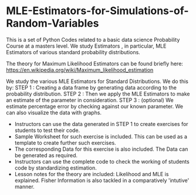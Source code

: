# MLE-Estimators-for-Simulations-of-Random-Variables
This is a set of Python Codes related to a basic data science Probability Course at a masters level. We study Estimators , in particular, MLE Estimators of various standard probability distributions.

The theory for Maximum Likelihood Estimators can be found briefly here: https://en.wikipedia.org/wiki/Maximum_likelihood_estimation

We study the various MLE Estimators for Standard Distributions. 
We do this by:
 STEP 1 : Creating a data frame by generating data according to the probability distribution. 
 STEP 2 : Then we apply the MLE Estimators to make an estimate of the parameter in consideration.
 STEP 3 : (optional) We estimate percentage error by checking against our known parameter. We can also visualize the data with graphs.

* Instructors can use the data generated in STEP 1 to create exercises for students to test their code. 
* Sample Worksheet for such exercise is included. This can be used as a template to create further such exercises.
* The corresponding Data for this exercise is also included. The Data can be generated as required.
* Instructors can use the complete code to check the working of students code by standardizing estimation.
* Lesson notes for the theory are included: Likelihood and MLE is explained. Fisher Information is also tackled in a comparatively 'intutive' manner.
